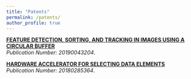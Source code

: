 ```yaml
---
title: "Patents"
permalink: /patents/
author_profile: true
---
```


<b>[FEATURE DETECTION, SORTING, AND TRACKING IN IMAGES USING A CIRCULAR BUFFER](https://patents.justia.com/patent/20190043204)</b> <br> 
<i>Publication Number: 20190043204</i>.

<b>[HARDWARE ACCELERATOR FOR SELECTING DATA ELEMENTS](https://patents.justia.com/patent/20180285364)</b> <br> 
<i>Publication Number: 20180285364</i>.
